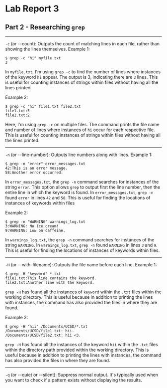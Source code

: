 # Lab Report 3
## Part 2 - Researching `grep`
---
`-c` (or --count): Outputs the count of matching lines in each file, rather than showing the lines themselves.
Example 1:
```
$ grep -c "hi" myfile.txt
3
```
In `myfile.txt`, I'm using `grep -c` to find the number of lines where instances of the keyword `hi` appear. The output is 3, indicating there are `3` lines. This is useful for counting instances of strings within files without having all the lines printed.

Example 2:
```
$ grep -c "hi" file1.txt file2.txt
file1.txt:5
file2.txt:2
```
Here, I'm using `grep -c` on multiple files. The command prints the file name and number of lines where instances of `hi` occur for each respective file. This is useful for counting instances of strings within files without having all the lines printed.

---

`-n` (or --line-number): Outputs line numbers along with lines.
Example 1:
```
$ grep -n "error" error_messages.txt
42:This is an error message.
58:Another error occurred.
```
In `error_messages.txt`, the `grep -n` command searches for instances of the string `error`. This option allows `grep` to output first the line number, then the entire line in which the keyword is found. In `error_messages.txt`, `grep -n` found `error` in lines `42` and `58`. This is useful for finding the locations of instances of keywords within files

Example 2:
```
$ grep -n "WARNING" warnings_log.txt
3:WARNING: No ice cream!
9:WARNING: Low on caffeine.
```
In `warnings_log.txt`, the `grep -n` command searches for instances of the string `WARNING`. In `warnings_log.txt`, `grep -n` found `WARNING` in lines `3` and `9`. This is useful for finding the locations of instances of keywords within files. 

---

`-H` (or --with-filename): Outputs the file name before each line.
Example 1:
```
$ grep -H "keyword" *.txt
file1.txt:This line contains the keyword.
file2.txt:Another line with the keyword.
```
`grep -H` has found all the instances of `keyword` within the `.txt` files within the working directory. This is useful because in addition to printing the lines with instances, the command has also provided the files in where they are found.

Example 2:
```
$ grep -H "hii" /Documents/UCSD/*.txt
/Documents/UCSD/file1.txt: hii.
/Documents/UCSD/file2.txt: hii <3.
```
`grep -H` has found all the instances of the keyword `hii` within the `.txt` files within the directory path provided within the working directory. This is useful because in addition to printing the lines with instances, the command has also provided the files in where they are found.

---

`-q` (or --quiet or --silent): Suppress normal output. It's typically used when you want to check if a pattern exists without displaying the results.
